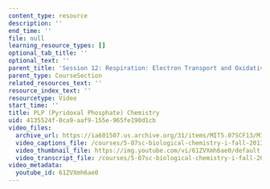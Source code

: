 ```yaml
---
content_type: resource
description: ''
end_time: ''
file: null
learning_resource_types: []
optional_tab_title: ''
optional_text: ''
parent_title: 'Session 12: Respiration: Electron Transport and Oxidative Phosphorylation'
parent_type: CourseSection
related_resources_text: ''
resource_index_text: ''
resourcetype: Video
start_time: ''
title: PLP (Pyridoxal Phosphate) Chemistry
uid: 4135524f-0ca9-aaf9-155e-965fe190d1cb
video_files:
  archive_url: https://ia601507.us.archive.org/31/items/MIT5.07SCF13/MIT5_07SCF13_Hands-PLP_300k.mp4
  video_captions_file: /courses/5-07sc-biological-chemistry-i-fall-2013/a937b9303a205ce6a67c2d2ac9545a2b_61ZVXmh6ae0.vtt
  video_thumbnail_file: https://img.youtube.com/vi/61ZVXmh6ae0/default.jpg
  video_transcript_file: /courses/5-07sc-biological-chemistry-i-fall-2013/2f6a464545534fcdb3a27ab61f46ac21_61ZVXmh6ae0.pdf
video_metadata:
  youtube_id: 61ZVXmh6ae0
---
```

